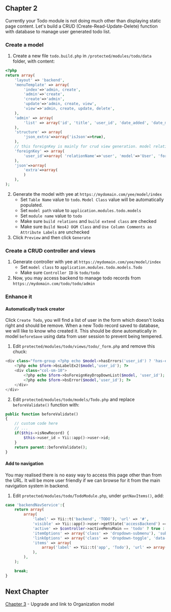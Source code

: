 ## Chapter 2
Currently your Todo module is not doing much other than displaying static page content. Let's build a CRUD (Create-Read-Update-Delete) function with database to manage user generated todo list.

### Create a model


1. Create a new file `todo.build.php` in `/protected/modules/todo/data` folder, with content:
```php
<?php
return array(
	'layout' => 'backend',
	'menuTemplate' => array(
		'index'=>'admin, create',
		'admin'=>'create',
		'create'=>'admin',
		'update'=>'admin, create, view',
		'view'=>'admin, create, update, delete',
	),
	'admin' => array(
		'list' => array('id', 'title', 'user_id', 'date_added', 'date_modified'),
	),
	'structure' => array(
		'json_extra'=>array('isJson'=>true),
	),
	// this foreignKey is mainly for crud view generation. model relationship will not use this at the moment
	'foreignKey' => array(
		'user_id'=>array( 'relationName'=>'user', 'model'=>'User', 'foreignReferAttribute'=>'username'),
	),
	'json'=>array(
		'extra'=>array(
		)
	),
); 
```
2. Generate the model with yee at `https://mydomain.com/yee/model/index`
   - Set `Table Name` value to `todo`. `Model Class` value will be automatically populated.
   - Set `model path` value to `application.modules.todo.models`
   - Set `module name` value to `todo`
   - Make sure `build relations` and `build extend class` are checked
   - Make sure `Build Neo4J OGM Class` and `Use Column Comments as Attribute Labels` are unchecked
3. Click `Preview` and then click `Generate`

### Create a CRUD controller and views
1. Generate controller with yee at `https://mydomain.com/yee/model/index`
   - Set `model class` to `application.modules.todo.models.Todo`
   - Make sure `Controller ID` is `todo/todo`
2. Now, you may access backend to manage todo records from `https://mydomain.com/todo/todo/admin`


### Enhance it
#### Automatically track creator
Click `Create Todo`, you will find a list of user in the form which doesn't looks right and should be remove. When a new Todo record saved to database, we will like to know who created it. This should be done automatically in model `beforeSave` using data from user session to prevent being tempered. 

1. Edit `protected/modules/todo/views/todo/_form.php` and remove this chuck:
```php
<div class="form-group <?php echo $model->hasErrors('user_id') ? 'has-error':'' ?>">
	<?php echo $form->bsLabelEx2($model,'user_id'); ?>
	<div class="col-sm-10">
		<?php echo $form->bsForeignKeyDropDownList($model, 'user_id'); ?>
		<?php echo $form->bsError($model,'user_id'); ?>
	</div>
</div>
```
2. Edit `protected/modules/todo/models/Todo.php` and replace `beforeValidate()` function with:
```php
public function beforeValidate() 
{
	// custom code here
	// ...
	if($this->isNewRecord) {
		$this->user_id = Yii::app()->user->id;
	} 
	return parent::beforeValidate();
}
```


#### Add to navigation
You may realised there is no easy way to access this page other than from the URL. It will be more user friendly if we can browse for it from the main navigation system in backend.

1. Edit `protected/modules/todo/TodoModule.php`, under `getNavItems()`, add:

```php
case 'backendNavService':{
	return array(
		array(
			'label' => Yii::t('backend', 'TODO'), 'url' => '#',
			'visible' => Yii::app()->user->getState('accessBackend') == true,
			'active' => $controller->activeMenuMain == 'todo' ? true : false,
			'itemOptions' => array('class' => 'dropdown-submenu'), 'submenuOptions' => array('class' => 'dropdown-menu'),
			'linkOptions' => array('class' => 'dropdown-toggle', 'data-toggle' => 'dropdown'),
			'items' => array(
				array('label' => Yii::t('app', 'Todo'), 'url' => array('/todo/todo'), 'visible' => Yii::app()->user->getState('accessBackend') == true),
			),
		),
	);

	break;
}
```

## Next Chapter
[Chapter 3](Step-by-Step-Todo-module-Chapter3) - Upgrade and link to Organization model